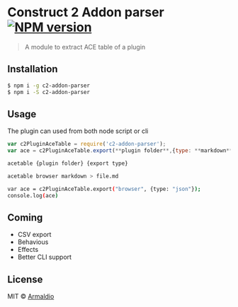 # Construct 2 Addon parser [![NPM version][npm-image]][npm-url]
> A module to extract ACE table of a plugin

## Installation

```sh
$ npm i -g c2-addon-parser
$ npm i -S c2-addon-parser
```

## Usage

The plugin can used from both node script or cli

```js
var c2PluginAceTable = require('c2-addon-parser');
var ace = c2PluginAceTable.export(**plugin folder**,{type: **markdown**/**json**});
```

```bash
acetable {plugin folder} {export type}

acetable browser markdown > file.md

var ace = c2PluginAceTable.export("browser", {type: "json"});
console.log(ace)
```

## Coming
* CSV export
* Behavious
* Effects
* Better CLI support

## License

MIT © [Armaldio](armaldio.xyz)


[npm-image]: https://badge.fury.io/js/c2-addon-parser.svg
[npm-url]: https://npmjs.org/package/c2-addon-parser
[travis-image]: https://travis-ci.org/armaldio/c2-addon-parser.svg?branch=master
[travis-url]: https://travis-ci.org/armaldio/c2-addon-parser
[daviddm-image]: https://david-dm.org/armaldio/c2-addon-parser.svg?theme=shields.io
[daviddm-url]: https://david-dm.org/armaldio/c2-addon-parser
